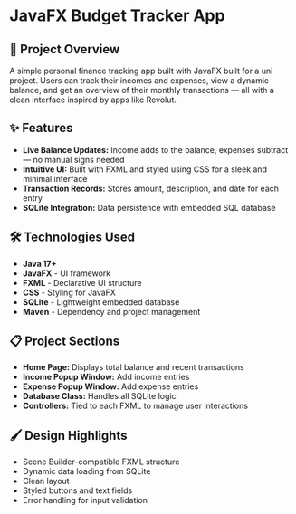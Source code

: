 # JavaFX Budget Tracker App
## 🚀 Project Overview

A simple personal finance tracking app built with JavaFX built for a uni project. Users can track their incomes and expenses, view a dynamic balance, and get an overview of their monthly transactions — all with a clean interface inspired by apps like Revolut.

## ✨ Features

- **Live Balance Updates:** Income adds to the balance, expenses subtract — no manual signs needed  
- **Intuitive UI:** Built with FXML and styled using CSS for a sleek and minimal interface  
- **Transaction Records:** Stores amount, description, and date for each entry  
- **SQLite Integration:** Data persistence with embedded SQL database  

## 🛠️ Technologies Used

- **Java 17+**
- **JavaFX** - UI framework
- **FXML** - Declarative UI structure
- **CSS** - Styling for JavaFX
- **SQLite** - Lightweight embedded database
- **Maven** - Dependency and project management

## 📋 Project Sections

- **Home Page:** Displays total balance and recent transactions
- **Income Popup Window:** Add income entries
- **Expense Popup Window:** Add expense entries
- **Database Class:** Handles all SQLite logic
- **Controllers:** Tied to each FXML to manage user interactions

## 🖌️ Design Highlights

- Scene Builder-compatible FXML structure
- Dynamic data loading from SQLite
- Clean layout
- Styled buttons and text fields
- Error handling for input validation
